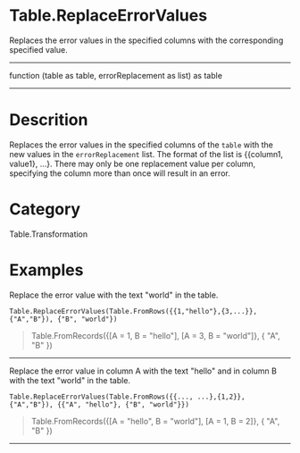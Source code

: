 ﻿# Table.ReplaceErrorValues
Replaces the error values in the specified columns with the corresponding specified value.
***
function (table as table, errorReplacement as list) as table
***
# Descrition 
Replaces the error values in the specified columns of the <code>table</code> with the new values in the <code>errorReplacement</code> list. The format of the list is {{column1, value1}, …}. There may only be one replacement value per column, specifying the column more than once will result in an error.
# Category 
Table.Transformation
# Examples 
Replace the error value with the text "world" in the table.
```
Table.ReplaceErrorValues(Table.FromRows({{1,"hello"},{3,...}}, {"A","B"}), {"B", "world"})
```
> Table.FromRecords({[A = 1, B = "hello"], 
    [A = 3, B = "world"]}, {
    "A",
    "B"
})
***
Replace the error value in column A with the text "hello" and in column B with the text "world" in the table.
```
Table.ReplaceErrorValues(Table.FromRows({{..., ...},{1,2}}, {"A","B"}), {{"A", "hello"}, {"B", "world"}})
```
> Table.FromRecords({[A = "hello", B = "world"], 
    [A = 1, B = 2]}, {
    "A",
    "B"
})
***
